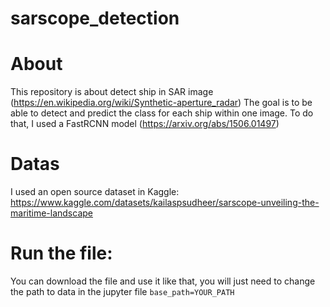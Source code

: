 # sarscope_detection


# About

This repository is about detect ship in SAR image (https://en.wikipedia.org/wiki/Synthetic-aperture_radar)
The goal is to be able to detect and predict the class for each ship within one image. To do that, I used a FastRCNN model (https://arxiv.org/abs/1506.01497)

# Datas
I used an open source dataset in Kaggle: https://www.kaggle.com/datasets/kailaspsudheer/sarscope-unveiling-the-maritime-landscape

# Run the file:

You can download the file and use it like that, you will just need to change the path to data in the jupyter file
```base_path=YOUR_PATH```